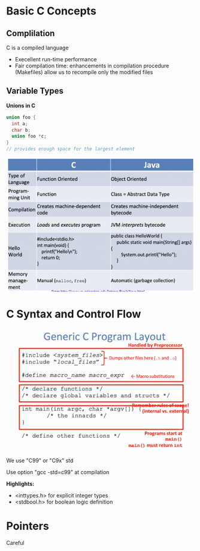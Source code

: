 # Basic C Concepts

## Complilation

C is a compiled language

- Execellent run-time performance
- Fair compilation time: enhancements in compilation procedure (Makefiles) allow us to recompile only the modified files

## Variable Types

**Unions in C**

```c
union foo {
  int a;
  char b;
  union foo *c;
}
// provides enough space for the largest element
```

![image-20220808102158779](lecture2.assets/image-20220808102158779.png)

# C Syntax and Control Flow

![image-20220808102248941](lecture2.assets/image-20220808102248941.png)

We use "C99" or "C9x" std

Use option "gcc -std=c99" at compilation

**Highlights:**

- <inttypes.h> for explicit integer types
- <stdbool.h> for boolean logic definition

# Pointers

Careful